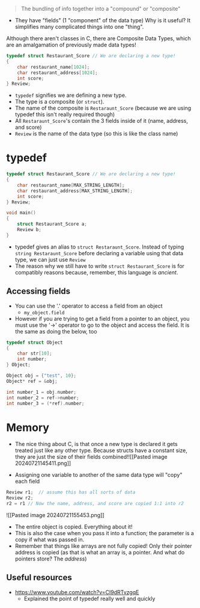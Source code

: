 >The bundling of info together into a "compound" or "composite"
- They have "fields" (1 "component" of the data type)
Why is it useful? It simplifies many complicated things into one "thing". 


Although there aren't classes in C, there are Composite Data Types, which are an amalgamation of previously made data types!
```c
typedef struct Restaurant_Score // We are declaring a new type! 
{ 
	char restaurant_name[1024]; 
	char restaurant_address[1024]; 
	int score; 
} Review; 
```
- `typedef` signifies we are defining a new type. 
- The type is a composite (or `struct`). 
- The name of the composite is `Restaraunt_Score` (because we are using typedef this isn't really required though)
- All `Restaraunt_Score`'s contain the 3 fields inside of it (name, address, and score)
- `Review` is the name of the data type (so this is like the class name)

# typedef

```c
typedef struct Restaurant_Score // We are declaring a new type!
{
    char restaurant_name[MAX_STRING_LENGTH];
    char restaurant_address[MAX_STRING_LENGTH];
    int score;
} Review;  

void main()
{
    struct Restaurant_Score a;
    Review b;
}
```
- typedef gives an alias to `struct Restaraunt_Score`. Instead of typing `string Restaraunt_Score` before declaring a variable using that data type, we can just use `Review`
- The reason why we still have to write `struct Restaurant_Score` is for compatibly reasons because, remember, this language is *ancient*.

## Accessing fields
- You can use the '.' operator to access a field from an object
	- `my_object.field`
- However if you are trying to get a field from a pointer to an object, you must use the '->' operator to go to the object and access the field. It is the same as doing the below, too
```c
typedef struct Object
{
    char str[10];
    int number;
} Object;

Object obj = {"test", 10};
Object* ref = &obj;

int number_1 = obj.number;
int number_2 = ref->number;
int number_3 = (*ref).number;
```

# Memory
- The nice thing about C, is that once a new type is declared it gets treated just like any other type. Because structs have a constant size, they are just the size of their fields combined!![[Pasted image 20240721145411.png]]

- Assigning one variable to another of the same data type will "copy" each field
```c
Review r1;  // assume this has all sorts of data
Review r2;
r2 = r1 // Now the name, address, and score are copied 1:1 into r2 
```
![[Pasted image 20240721155453.png]]
- The entire object is copied. Everything about it!
- This is also the case when you pass it into a function; the parameter is a copy if what was passed in.
- Remember that things like arrays are not fully copied! Only their pointer address is copied (as that is what an array is, a pointer. And what do pointers store? The *address*)

## Useful resources
- https://www.youtube.com/watch?v=CI9dRTvzgqE
	- Explained the point of typedef really well and quickly